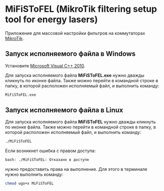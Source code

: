 # MiFiSToFEL (MikroTik filtering setup tool for energy lasers)

Приложение для массовой настройки фильтров на коммутаторах [MikroTik](https://mikrotik.wiki/wiki/%D0%97%D0%B0%D0%B3%D0%BB%D0%B0%D0%B2%D0%BD%D0%B0%D1%8F_%D1%81%D1%82%D1%80%D0%B0%D0%BD%D0%B8%D1%86%D0%B0).

## Запуск исполняемого файла в Windows

Установите [Microsoft Visual C++ 2010](https://www.microsoft.com/ru-ru/download/details.aspx?id=26999).

Для запуска исполняемого файла **MiFiSToFEL.exe** нужно дважды кликнуть по иконке файла. Также можно перейти в командной строке в папку, в которой расположен исполняемый файл, и выполнить команду:

```bash
MiFiSToFEL.exe
```

## Запуск исполняемого файла в Linux

Для запуска исполняемого файла **MiFiSToFEL** нужно дважды кликнуть по иконке файла. Также можно перейти в командной строке в папку, в которой расположен исполняемый файл, и выполнить команду:

```bash
./MiFiSToFEL
```

Если возникнет ошибка с правом доступа:

```bash
bash: ./MiFiSToFEL: Отказано в доступе
```

нужно предоставить права на выполнение. Для этого в терминале нужно выполнить команду:

```bash
chmod ugo+x MiFiSToFEL
```
